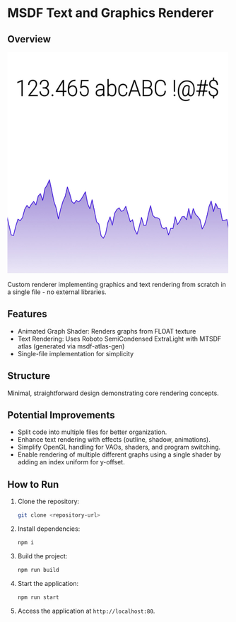 # MSDF Text and Graphics Renderer
## Overview
<img src="screenshot.jpg" style=" width:500px ; height:500px "  >

Custom renderer implementing graphics and text rendering from scratch in a single file - no external libraries.
## Features
- Animated Graph Shader: Renders graphs from FLOAT texture
- Text Rendering: Uses Roboto SemiCondensed ExtraLight with MTSDF atlas (generated via msdf-atlas-gen)
- Single-file implementation for simplicity

## Structure
Minimal, straightforward design demonstrating core rendering concepts.
## Potential Improvements
- Split code into multiple files for better organization.
- Enhance text rendering with effects (outline, shadow, animations).
- Simplify OpenGL handling for VAOs, shaders, and program switching.
- Enable rendering of multiple different graphs using a single shader by adding an index uniform for y-offset.

## How to Run
1. Clone the repository:
   ```bash
   git clone <repository-url>
   ```
2. Install dependencies:
   ```bash
   npm i
   ```
3. Build the project:
   ```bash
   npm run build
   ```
4. Start the application:
   ```bash
   npm run start
   ```
5. Access the application at `http://localhost:80`.